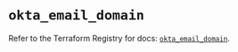 # `okta_email_domain`

Refer to the Terraform Registry for docs: [`okta_email_domain`](https://registry.terraform.io/providers/okta/okta/4.10.0/docs/resources/email_domain).
